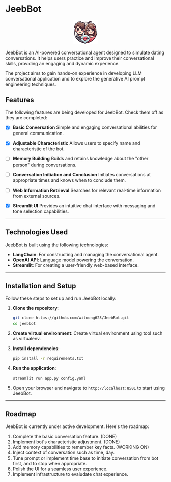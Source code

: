 # JeebBot

<p align="center">
  <img src="images/jeeb-bot-logo.webp" alt="JeebBot Logo" width="15%">
</p>

JeebBot is an AI-powered conversational agent designed to simulate dating conversations. It helps users practice and improve their conversational skills, providing an engaging and dynamic experience.

The project aims to gain hands-on experience in developing LLM conversational application and to explore the generative AI prompt engineering techniques.

## Features

The following features are being developed for JeebBot. Check them off as they are completed:

- [x] **Basic Conversation**
  Simple and engaging conversational abilities for general communication.

- [x] **Adjustable Characteristic**
  Allows users to specify name and characteristic of the bot.

- [ ] **Memory Building**
  Builds and retains knowledge about the "other person" during conversations.

- [ ] **Conversation Initiation and Conclusion**
  Initiates conversations at appropriate times and knows when to conclude them.

- [ ] **Web Information Retrieval**
  Searches for relevant real-time information from external sources.

- [x] **Streamlit UI**
  Provides an intuitive chat interface with messaging and tone selection capabilities.

---

## Technologies Used

JeebBot is built using the following technologies:

- **LangChain**: For constructing and managing the conversational agent.
- **OpenAI API**: Language model powering the conversation.
- **Streamlit**: For creating a user-friendly web-based interface.

---

## Installation and Setup

Follow these steps to set up and run JeebBot locally:

1. **Clone the repository**:
   ```bash
   git clone https://github.com/witoong623/JeebBot.git
   cd jeebbot
   ```

2. **Create virtual environment**:
  Create virtual environment using tool such as virtualenv.

3. **Install dependencies**:
   ```bash
   pip install -r requirements.txt
   ```

4. **Run the application**:
   ```bash
   streamlit run app.py config.yaml
   ```

5. Open your browser and navigate to `http://localhost:8501` to start using JeebBot.

---

## Roadmap

JeebBot is currently under active development. Here's the roadmap:

1. Complete the basic conversation feature. (DONE)
2. Implement bot's characteristic adjustment. (DONE)
3. Add memory capabilities to remember key facts. (WORKING ON)
4. Inject context of conversation such as time, day.
5. Tune prompt or implement time base to initiate conversation from bot first, and to stop when appropriate.
6. Polish the UI for a seamless user experience.
7. Implement infrastructure to evaludate chat experience.
